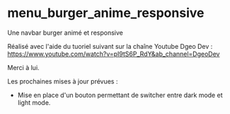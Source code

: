 # menu_burger_anime_responsive
Une navbar burger animé et responsive

Réalisé avec l'aide du tuoriel suivant sur la chaîne Youtube Dgeo Dev : https://www.youtube.com/watch?v=pI9tS6P_RdY&ab_channel=DgeoDev

Merci à lui. 

Les prochaines mises à jour prévues :

  - Mise en place d'un bouton permettant de switcher entre dark mode et light mode. 
